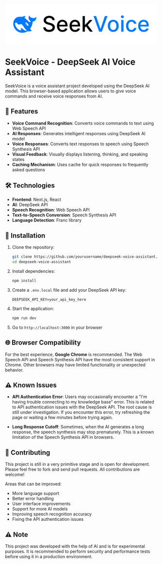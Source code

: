 <p align="center">
  <img src="logo.svg" alt="SeekVoice Logo" width="500"/>
</p>

# SeekVoice - DeepSeek AI Voice Assistant

SeekVoice is a voice assistant project developed using the DeepSeek AI model. This browser-based application allows users to give voice commands and receive voice responses from AI.

## 🚀 Features

- **Voice Command Recognition**: Converts voice commands to text using Web Speech API
- **AI Responses**: Generates intelligent responses using DeepSeek AI model
- **Voice Responses**: Converts text responses to speech using Speech Synthesis API
- **Visual Feedback**: Visually displays listening, thinking, and speaking states
- **Caching Mechanism**: Uses cache for quick responses to frequently asked questions

## 🛠️ Technologies

- **Frontend**: Next.js, React
- **AI**: DeepSeek API
- **Speech Recognition**: Web Speech API
- **Text-to-Speech Conversion**: Speech Synthesis API
- **Language Detection**: Franc library

## 🔧 Installation

1. Clone the repository:
   ```bash
   git clone https://github.com/yourusername/deepseek-voice-assistant.git
   cd deepseek-voice-assistant
   ```

2. Install dependencies:
   ```bash
   npm install
   ```

3. Create a `.env.local` file and add your DeepSeek API key:
   ```
   DEEPSEEK_API_KEY=your_api_key_here
   ```

4. Start the application:
   ```bash
   npm run dev
   ```

5. Go to `http://localhost:3000` in your browser

## 🌐 Browser Compatibility

For the best experience, **Google Chrome** is recommended. The Web Speech API and Speech Synthesis API have the most consistent support in Chrome. Other browsers may have limited functionality or unexpected behavior.

## ⚠️ Known Issues

- **API Authentication Error**: Users may occasionally encounter a "I'm having trouble connecting to my knowledge base" error. This is related to API authentication issues with the DeepSeek API. The root cause is still under investigation. If you encounter this error, try refreshing the page or waiting a few minutes before trying again.

- **Long Response Cutoff**: Sometimes, when the AI generates a long response, the speech synthesis may stop prematurely. This is a known limitation of the Speech Synthesis API in browsers.

## 🤝 Contributing

This project is still in a very primitive stage and is open for development. Please feel free to fork and send pull requests. All contributions are welcome!

Areas that can be improved:
- More language support
- Better error handling
- User interface improvements
- Support for more AI models
- Improving speech recognition accuracy
- Fixing the API authentication issues

## ⚠️ Note

This project was developed with the help of AI and is for experimental purposes. It is recommended to perform security and performance tests before using it in a production environment.